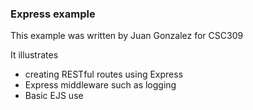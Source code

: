 ### Express example

This example was written by Juan Gonzalez for CSC309

It illustrates 
  - creating RESTful routes using Express
  - Express middleware such as logging
  - Basic EJS use
